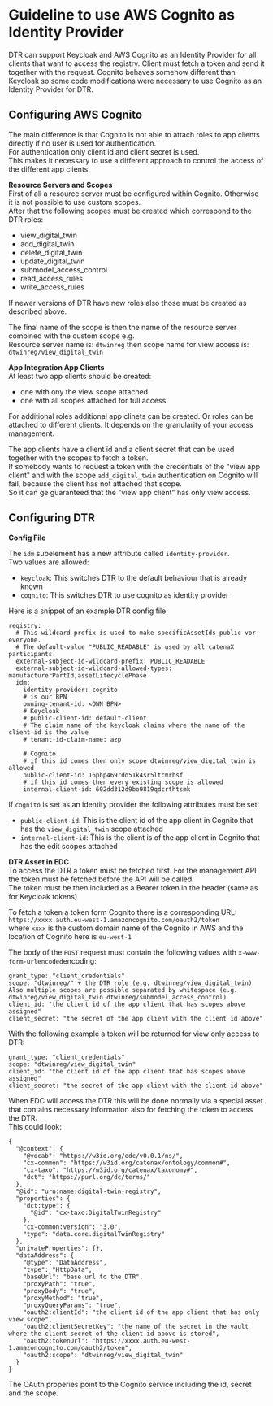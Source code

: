 # Guideline to use AWS Cognito as Identity Provider
DTR can support Keycloak and AWS Cognito as an Identity Provider for all clients that want to access the registry. 
Client must fetch a token and send it together with the request.
Cognito behaves somehow different than Keycloak so some code modifications were necessary to use Cognito as an Identity Provider for DTR.

## Configuring AWS Cognito
The main difference is that Cognito is not able to attach roles to app clients directly if no user is used for authentication.  
For authentication only client id and client secret is used.  
This makes it necessary to use a different approach to control the access of the different app clients.

**Resource Servers and Scopes**  
First of all a resource server must be configured within Cognito. Otherwise it is not possible to use custom scopes.  
After that the following scopes must be created which correspond to the DTR roles:
- view_digital_twin
- add_digital_twin
- delete_digital_twin
- update_digital_twin
- submodel_access_control
- read_access_rules
- write_access_rules

If newer versions of DTR have new roles also those must be created as described above.

The final name of the scope is then the name of the resource server combined with the custom scope e.g.  
Resource server name is: `dtwinreg` then scope name for view access is: `dtwinreg/view_digital_twin`

**App Integration App Clients**  
At least two app clients should be created:
- one with ony the view scope attached
- one with all scopes attached for full access

For additional roles additional app clinets can be created. Or roles can be attached to different clients.
It depends on the granularity of your access management.

The app clients have a client id and a client secret that can be used together with the scopes to fetch a token.  
If somebody wants to request a token with the credentials of the "view app client" and with the scope `add_digital_twin` authentication on Cognito will fail, because the client has not attached that scope.  
So it can ge guaranteed that the "view app client" has only view access.

## Configuring DTR

**Config File**

The `idm` subelement has a new attribute called `identity-provider`.  
Two values are allowed:
- `keycloak`: This switches DTR to the default behaviour that is already known
- `cognito`: This switches DTR to use cognito as identity provider

Here is a snippet of an example DTR config file:  
 
    registry:
      # This wildcard prefix is used to make specificAssetIds public vor everyone.
      # The default-value "PUBLIC_READABLE" is used by all catenaX participants.
      external-subject-id-wildcard-prefix: PUBLIC_READABLE
      external-subject-id-wildcard-allowed-types: manufacturerPartId,assetLifecyclePhase
      idm:
        identity-provider: cognito
        # is our BPN
        owning-tenant-id: <OWN BPN>
        # Keycloak
        # public-client-id: default-client
        # The claim name of the keycloak claims where the name of the client-id is the value
        # tenant-id-claim-name: azp    
    
        # Cognito
        # if this id comes then only scope dtwinreg/view_digital_twin is allowed
        public-client-id: 16php469rdo51k4sr5ltcmrbsf
        # if this id comes then every existing scope is allowed
        internal-client-id: 602dd312d9bo9819qdcrthtsmk

If `cognito` is set as an identity provider the following attributes must be set:

- `public-client-id`: This is the client id of the app client in Cognito that has the `view_digital_twin` scope attached
- `internal-client-id`: This is the client is of the app client in Cognito that has the edit scopes attached

**DTR Asset in EDC**  
To access the DTR a token must be fetched first. For the management API the token must be fetched before the API will be called.   
The token must be then included as a Bearer token in the header (same as for Keycloak tokens)

To fetch a token a token form Cognito there is a corresponding URL:  
`https://xxxx.auth.eu-west-1.amazoncognito.com/oauth2/token`  
where `xxxx` is the custom domain name of the Cognito in AWS and the location of Cognito here is `eu-west-1`   

The body of the `POST` request must contain the following values with `x-www-form-urlencoded`encoding:   

    grant_type: "client_credentials"
    scope: "dtwinreg/" + the DTR role (e.g. dtwinreg/view_digital_twin) Also multiple scopes are possible separated by whitespace (e.g. dtwinreg/view_digital_twin dtwinreg/submodel_access_control)
    client_id: "the client id of the app client that has scopes above assigned"
    client_secret: "the secret of the app client with the client id above"

With the following example a token will be returned for view only access to DTR:

    grant_type: "client_credentials"
    scope: "dtwinreg/view_digital_twin"
    client_id: "the client id of the app client that has scopes above assigned"
    client_secret: "the secret of the app client with the client id above"

When EDC will access the DTR this will be done normally via a special asset that contains necessary information also for fetching the token to access the DTR:  
This could look:

    {
      "@context": {
        "@vocab": "https://w3id.org/edc/v0.0.1/ns/",
        "cx-common": "https://w3id.org/catenax/ontology/common#",
        "cx-taxo": "https://w3id.org/catenax/taxonomy#",
        "dct": "https://purl.org/dc/terms/"
      },
      "@id": "urn:name:digital-twin-registry",
      "properties": {
        "dct:type": {
          "@id": "cx-taxo:DigitalTwinRegistry"
        },
        "cx-common:version": "3.0",
        "type": "data.core.digitalTwinRegistry"
      },
      "privateProperties": {},
      "dataAddress": {
        "@type": "DataAddress",
        "type": "HttpData",
        "baseUrl": "base url to the DTR",
        "proxyPath": "true",
        "proxyBody": "true",
        "proxyMethod": "true",
        "proxyQueryParams": "true",
        "oauth2:clientId": "the client id of the app client that has only view scope",
        "oauth2:clientSecretKey": "the name of the secret in the vault where the client secret of the client id above is stored",
        "oauth2:tokenUrl": "https://xxxx.auth.eu-west-1.amazoncognito.com/oauth2/token",
        "oauth2:scope": "dtwinreg/view_digital_twin"
      }
    }

The OAuth properies point to the Cognito service including the id, secret and the scope.


